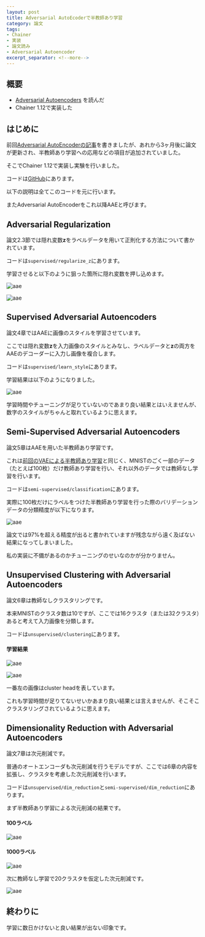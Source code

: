 ```yaml
---
layout: post
title: Adversarial AutoEcoderで半教師あり学習
category: 論文
tags:
- Chainer
- 実装
- 論文読み
- Adversarial Autoencoder
excerpt_separator: <!--more-->
---
```


## 概要

- [Adversarial Autoencoders](http://arxiv.org/abs/1511.05644) を読んだ
- Chainer 1.12で実装した

<!--more-->

## はじめに

前回[Adversarial AutoEncoderの記事](/2016/02/22/adversarial-autoencoder/)を書きましたが、あれから3ヶ月後に論文が更新され、半教師あり学習への応用などの項目が追加されていました。

そこでChainer 1.12で実装し実験を行いました。

コードは[GitHub](https://github.com/musyoku/adversarial-autoencoder)にあります。

以下の説明は全てこのコードを元に行います。

またAdversarial AutoEncoderをこれ以降AAEと呼びます。

## Adversarial Regularization

論文2.3節では隠れ変数$\boldsymbol z$をラベルデータを用いて正則化する方法について書かれています。

コードは`supervised/regularize_z`にあります。

学習させると以下のように狙った箇所に隠れ変数を押し込めます。

![aae](/images/post/2016-08-09/supervised/regularize_z/labeled_z_10_gaussian.png)

![aae](/images/post/2016-08-09/supervised/regularize_z/labeled_z_swiss_roll.png)

## Supervised Adversarial Autoencoders

論文4章ではAAEに画像のスタイルを学習させています。

ここでは隠れ変数$\boldsymbol z$を入力画像のスタイルとみなし、ラベルデータと$\boldsymbol z$の両方をAAEのデコーダーに入力し画像を複合します。

コードは`supervised/learn_style`にあります。

学習結果は以下のようになりました。

![aae](/images/post/2016-08-09/supervised/learn_style/analogy.png)

学習時間やチューニングが足りていないのであまり良い結果とはいえませんが、数字のスタイルがちゃんと取れているように思えます。

## Semi-Supervised Adversarial Autoencoders 

論文5章はAAEを用いた半教師あり学習です。

これは[前回のVAEによる半教師あり学習](/2016/07/02/semi-supervised-learning-with-deep-generative-models/)と同じく、MNISTのごく一部のデータ（たとえば100枚）だけ教師あり学習を行い、それ以外のデータでは教師なし学習を行います。

コードは`semi-supervised/classification`にあります。

実際に100枚だけにラベルをつけた半教師あり学習を行った際のバリデーションデータの分類精度が以下になります。

![aae](/images/post/2016-08-09/semi_supervised.png)

論文では97%を超える精度が出ると書かれていますが残念ながら遠く及ばない結果になってしまいました。

私の実装に不備があるのかチューニングのせいなのかが分かりません。

## Unsupervised Clustering with Adversarial Autoencoders

論文6章は教師なしクラスタリングです。

本来MNISTのクラスタ数は10ですが、ここでは16クラスタ（または32クラスタ）あると考えて入力画像を分類します。

コードは`unsupervised/clustering`にあります。

#### 学習結果

![aae](/images/post/2016-08-09/unsupervised/clustering/clusters_16.png)

![aae](/images/post/2016-08-09/unsupervised/clustering/clusters_32.png)

一番左の画像はcluster headを表しています。

これも学習時間が足りてないせいかあまり良い結果とは言えませんが、そこそこクラスタリングされているように思えます。

## Dimensionality Reduction with Adversarial Autoencoders

論文7章は次元削減です。

普通のオートエンコーダも次元削減を行うモデルですが、ここでは6章の内容を拡張し、クラスタを考慮した次元削減を行います。

コードは`unsupervised/dim_reduction`と`semi-supervised/dim_reduction`にあります。

まず半教師あり学習による次元削減の結果です。

#### 100ラベル

![aae](/images/post/2016-08-09/semi-supervised/dim_reduction/labeled_z_100.png)

#### 1000ラベル

![aae](/images/post/2016-08-09/semi-supervised/dim_reduction/labeled_z_1000.png)

次に教師なし学習で20クラスタを仮定した次元削減です。

![aae](/images/post/2016-08-09/unsupervised/dim_reduction/labeled_z.png)

## 終わりに

学習に数日かけないと良い結果が出ない印象です。